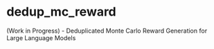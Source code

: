 # dedup_mc_reward
(Work in Progress) - Deduplicated Monte Carlo Reward Generation for Large Language Models
